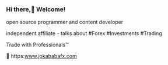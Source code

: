 ### Hi there,👋 Welcome! 


open source programmer and content developer 

independent affiliate - talks about #Forex #Investments #Trading

Trade with Professionals™️

 🔗 https:www.jokababafx.com
